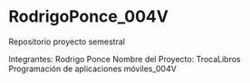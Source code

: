 # RodrigoPonce_004V
Repositorio proyecto semestral 

Integrantes: Rodrigo Ponce
Nombre del Proyecto: TrocaLibros
Programación de aplicaciones móviles_004V
